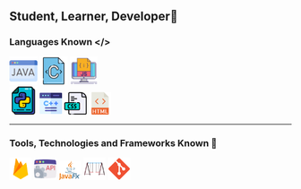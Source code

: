 ## Student, Learner, Developer👋

<!--
**jayvakil-bc/jayvakil-bc** is a ✨ _special_ ✨ repository because its `README.md` (this file) appears on your GitHub profile.

Here are some ideas to get you started:

- 🔭 I’m currently working on ...
- 🌱 I’m currently learning ...
- 👯 I’m looking to collaborate on ...
- 🤔 I’m looking for help with ...
- 💬 Ask me about ...
- 📫 How to reach me: ...
- 😄 Pronouns: ...
- ⚡ Fun fact: ...
-->
### Languages Known </>
<img width=50 src="icons/java.png"> <img width=50 src="icons/c-document.png">   <img width=50 src="icons/3344325.png">    
                <img width=50 src="icons/file.png"> <img width=40 src="icons/c-.png"> 
                                      <img width=40 src="icons/css-file-format.png"> <img width=40 src="icons/html.png"> 
<hr>

### Tools, Technologies and Frameworks Known 🧰
<img width=40 src="icons/firebase.png"> <img width=40 src="icons/api.png"> <img width=40 src="icons/file (1).png"> <img width=40 src="icons/swing.png"> <img width=40 src="icons/gg.png"> 
